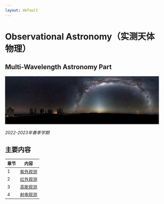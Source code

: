 ```yaml
---
layout: default
---
```


# Observational Astronomy（实测天体物理）
## Multi-Wavelength Astronomy Part

![](../image/obsastro.png)

*2022-2023年春季学期*

## 主要内容

章节 | 内容 
----|----
1   | [紫外观测](./ObsAstro/UV_Astro.md) 
2   | [红外观测](./ObsAstro/IR_Astro.md)
3   | [高能观测](./ObsAstro/HEA_Astro.md)
4   | [射电观测](./ObsAstro/Radio_Astro.md) 
